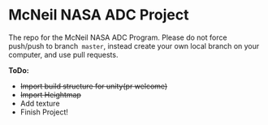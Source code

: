 # McNeil NASA ADC Project
The repo for the McNeil NASA ADC Program.
Please do not force push/push to branch` master`, instead create your own local branch on your computer, and use pull requests.


**ToDo:**
- ~~Import build structure for unity(pr welcome)~~
- ~~Import Heightmap~~
- Add texture
- Finish Project!